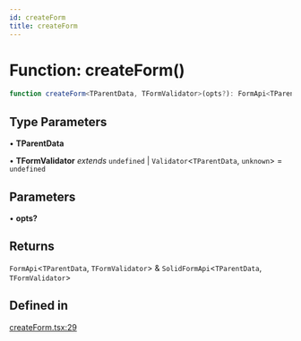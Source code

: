```yaml
---
id: createForm
title: createForm
---
```


# Function: createForm()

```ts
function createForm<TParentData, TFormValidator>(opts?): FormApi<TParentData, TFormValidator> & SolidFormApi<TParentData, TFormValidator>
```

## Type Parameters

• **TParentData**

• **TFormValidator** *extends* `undefined` \| `Validator`\<`TParentData`, `unknown`\> = `undefined`

## Parameters

• **opts?**

## Returns

`FormApi`\<`TParentData`, `TFormValidator`\> & `SolidFormApi`\<`TParentData`, `TFormValidator`\>

## Defined in

[createForm.tsx:29](https://github.com/TanStack/form/blob/bde3b1cb3de955b47034f0bfaa43dec13c67999a/packages/solid-form/src/createForm.tsx#L29)
